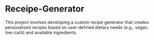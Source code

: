 # Receipe-Generator
This project involves developing a custom recipe generator that creates personalized recipes based on user-defined dietary needs (e.g., vegan, low-carb) and available ingredients. 
